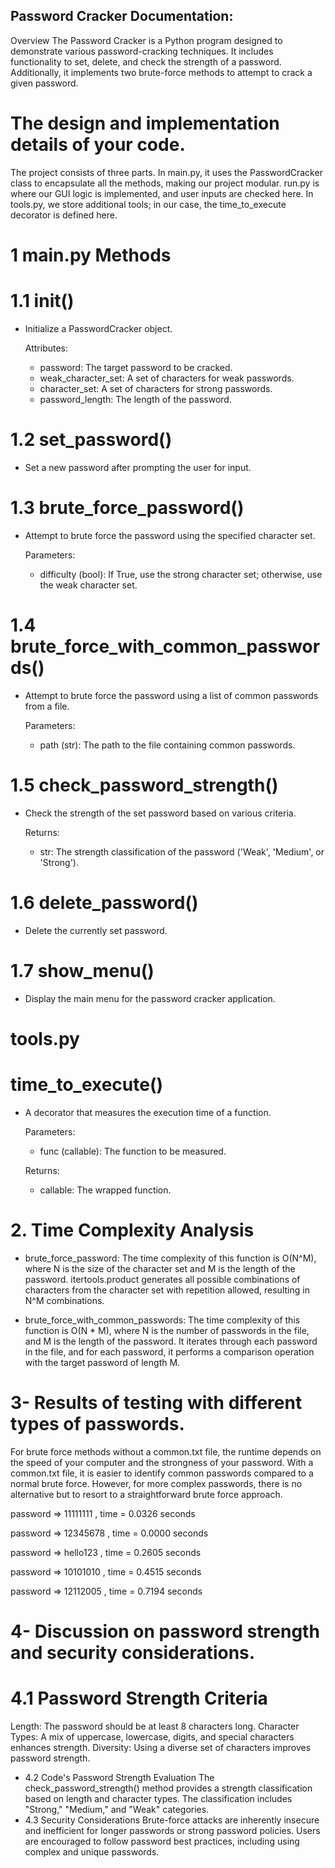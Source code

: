 ## Password Cracker Documentation:

Overview
The Password Cracker is a Python program designed to demonstrate various password-cracking techniques. It includes functionality to set, delete, and check the strength of a password. Additionally, it implements two brute-force methods to attempt to crack a given password.



# The design and implementation details of your code.
The project consists of three parts. In main.py, it uses the PasswordCracker class to encapsulate all the methods, making our project modular. run.py is where our GUI logic is implemented, and user inputs are checked here. In tools.py, we store additional tools; in our case, the time_to_execute decorator is defined here.


# 1 main.py Methods

# 1.1 __init__()
*   Initialize a PasswordCracker object.

    Attributes:
    - password: The target password to be cracked.
    - weak_character_set: A set of characters for weak passwords.
    - character_set: A set of characters for strong passwords.
    - password_length: The length of the password.

# 1.2 set_password()
*   Set a new password after prompting the user for input.

# 1.3 brute_force_password()
*   Attempt to brute force the password using the specified character set.

    Parameters:
    - difficulty (bool): If True, use the strong character set; otherwise, use the weak character set.

# 1.4 brute_force_with_common_passwords()
*   Attempt to brute force the password using a list of common passwords from a file.

    Parameters:
    - path (str): The path to the file containing common passwords.

# 1.5 check_password_strength()
*   Check the strength of the set password based on various criteria.

    Returns:
    - str: The strength classification of the password ('Weak', 'Medium', or 'Strong').

# 1.6 delete_password()
*   Delete the currently set password.

# 1.7 show_menu()
*   Display the main menu for the password cracker application.


# tools.py 
# time_to_execute()
*   A decorator that measures the execution time of a function.

    Parameters:
    - func (callable): The function to be measured.

    Returns:
    - callable: The wrapped function.



# 2. Time Complexity Analysis
* brute_force_password:
    The time complexity of this function is O(N^M), where N is the size of the character set and M is the length of the password.
    itertools.product generates all possible combinations of characters from the character set with repetition allowed, resulting in N^M combinations.

* brute_force_with_common_passwords:
    The time complexity of this function is O(N * M), where N is the number of passwords in the file, and M is the length of the password.
    It iterates through each password in the file, and for each password, it performs a comparison operation with the target password of length M.


# 3- Results of testing with different types of passwords.

For brute force methods without a common.txt file, the runtime depends on the speed of your computer and the strongness of your password. With a common.txt file, it is easier to identify common passwords compared to a normal brute force. However, for more complex passwords, there is no alternative but to resort to a straightforward brute force approach.


password => 11111111 , time = 0.0326 seconds

password => 12345678 , time = 0.0000 seconds

password => hello123 , time = 0.2605 seconds

password => 10101010 , time = 0.4515 seconds

password => 12112005 , time = 0.7194 seconds
 



# 4- Discussion on password strength and security considerations.

 # 4.1 Password Strength Criteria
Length: The password should be at least 8 characters long.
Character Types: A mix of uppercase, lowercase, digits, and special characters enhances strength.
Diversity: Using a diverse set of characters improves password strength.
* 4.2 Code's Password Strength Evaluation
The check_password_strength() method provides a strength classification based on length and character types.
The classification includes "Strong," "Medium," and "Weak" categories.
* 4.3 Security Considerations
Brute-force attacks are inherently insecure and inefficient for longer passwords or strong password policies.
Users are encouraged to follow password best practices, including using complex and unique passwords.

